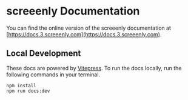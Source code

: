 # screeenly Documentation

You can find the online version of the screeenly documentation at [https://docs.3.screeenly.com](https://docs.3.screeenly.com).

## Local Development

These docs are powered by [Vitepress](https://vitepress.dev/).
To run the docs locally, run the following commands in your terminal.

```shell
npm install
npm run docs:dev
```

